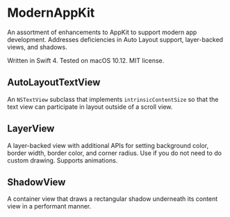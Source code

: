 # ModernAppKit
An assortment of enhancements to AppKit to support modern app development. Addresses deficiencies in Auto Layout support, layer-backed views, and shadows.

Written in Swift 4. Tested on macOS 10.12. MIT license.

## AutoLayoutTextView
An `NSTextView` subclass that implements `intrinsicContentSize` so that the text view can participate in layout outside of a scroll view.

## LayerView
A layer-backed view with additional APIs for setting background color, border width, border color, and corner radius. Use if you do not need to do custom drawing. Supports animations.

## ShadowView
A container view that draws a rectangular shadow underneath its content view in a performant manner.